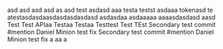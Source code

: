 asd
asd
asd
asd
as
asd
test
asdasd
aaa
testa
testst
asdaaa
tokenasd
te
atestasdasdaasdasdasdasdasd
asdasdaa
asdaaaaa
aaaasdasdasd
aasd
Test Test APIaa
Testaa
Testaa
Testtest
Test
TEst
Secondary test commit #mention Daniel Minion test fix
Secondary test commit #mention Daniel Minion test fix
a
aa
a
